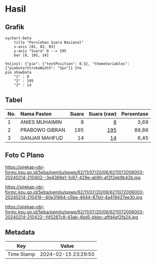 # Hasil

## Grafik

```mermaid
xychart-beta
    title "Perolehan Suara Nasional"
    x-axis [01, 02, 03]
    y-axis "Suara" 0 --> 195
    bar [8, 195, 14]
```

```mermaid
%%{init: {"pie": {"textPosition": 0.5}, "themeVariables": {"pieOuterStrokeWidth": "5px"}} }%%
pie showData
    "1" : 8
    "2" : 195
    "3" : 14
```

## Tabel

| No. | Nama Paslon    | Suara | Suara (raw) | Persentase |
|:--- |:-------------- | -----:| -----------:| ----------:|
| 1   | ANIES MUHAIMIN | 8     | [8][p-1]    | 3,69       |
| 2   | PRABOWO GIBRAN | 195   | [195][p-2]  | 89,86      |
| 3   | GANJAR MAHFUD  | 14    | [14][p-3]   | 6,45       |


[p-1]: https://github.com/gigit-pemilu/pemilu-2024/blob/main/pilpres/hitung-suara/sub/62-kalimantan-tengah/sub/11-pulang-pisau/sub/07-jabiren/sub/2006-pilang/sub/003-tps/sub/paslon-1.txt
[p-2]: https://github.com/gigit-pemilu/pemilu-2024/blob/main/pilpres/hitung-suara/sub/62-kalimantan-tengah/sub/11-pulang-pisau/sub/07-jabiren/sub/2006-pilang/sub/003-tps/sub/paslon-2.txt
[p-3]: https://github.com/gigit-pemilu/pemilu-2024/blob/main/pilpres/hitung-suara/sub/62-kalimantan-tengah/sub/11-pulang-pisau/sub/07-jabiren/sub/2006-pilang/sub/003-tps/sub/paslon-3.txt

## Foto C Plano

https://sirekap-obj-formc.kpu.go.id/5eba/pemilu/ppwp/62/11/07/20/06/6211072006003-20240214-210402--3e4368e1-1c87-429e-ab90-af2f2eb9b42b.jpg

https://sirekap-obj-formc.kpu.go.id/5eba/pemilu/ppwp/62/11/07/20/06/6211072006003-20240214-210419--40e31664-c5be-4644-87b0-4a419427ee30.jpg

https://sirekap-obj-formc.kpu.go.id/5eba/pemilu/ppwp/62/11/07/20/06/6211072006003-20240214-210422--f45287c8-43ab-4bd5-bbbc-affd4af2fa24.jpg


## Metadata

| Key        | Value               |
| ---------- | ------------------- |
| Time Stamp | 2024-02-15 23:29:50 |



